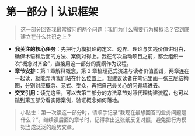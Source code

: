 # 第一部分｜认识框架

> 这一部分回答我最常被问的两个问题：我们为什么需要行为模拟论？它到底建立在什么共识之上？

- **我关注的核心任务**：先把行为模拟论的定义、边界、理论与实践价值讲明白，确保术语和后面的方法、案例对得上。我在每次启动项目之前，都会组织一次“概念对齐会”，直接用这一部分的提纲作为议程。
- **章节安排**：第 1 章解释概念，第 2 章梳理范式演进与读者价值图谱，两章连在一起读，就能弄清我们站在什么位置上。我建议读者在笔记里画一张三层结构图，分别对应概念、范式、受众，再把自己最关心的问题填进去。
- **交叉引用**：读完这里，可以去第三部分的方法章节对照代理构建流程，也可以跳到第五部分看实际案例，验证概念如何落地。

> 小贴士：第一次读这一部分时，请顺手记录“我现在最想回答的业务问题是什么？”。继续读后面的章节时，记得拿出这张纸反复对照，避免把行为模拟当成泛泛的趋势文章。
